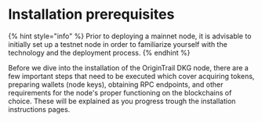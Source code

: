 # Installation prerequisites

{% hint style="info" %}
Prior to deploying a mainnet node, it is advisable to initially set up a testnet node in order to familiarize yourself with the technology and the deployment process.
{% endhint %}

Before we dive into the installation of the OriginTrail DKG node, there are a few important steps that need to be executed which cover acquiring tokens, preparing wallets (node keys), obtaining RPC endpoints, and other requirements for the node's proper functioning on the blockchains of choice. These will be explained as you progress trough the installation instructions pages.
